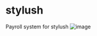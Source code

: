 # stylush
Payroll system for stylush
![image](https://github.com/simokamaawork/stylushpayroll/assets/88234407/4033f655-d29b-49cf-9eae-b8bb287e7907)

